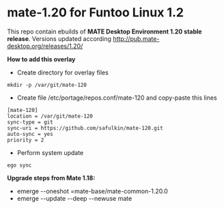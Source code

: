 # mate-1.20 for Funtoo Linux 1.2
This repo contain ebuilds of **MATE Desktop Environment 1.20 stable release**.
Versions updated according http://pub.mate-desktop.org/releases/1.20/

**How to add this overlay**
- Create directory for overlay files
```
mkdir -p /var/git/mate-120
```
- Create file /etc/portage/repos.conf/mate-120 and copy-paste this lines  
```
[mate-120]
location = /var/git/mate-120
sync-type = git
sync-uri = https://github.com/safulkin/mate-120.git
auto-sync = yes
priority = 2
```
- Perform system update
```
ego sync
```

**Upgrade steps from Mate 1.18:**
- emerge --oneshot =mate-base/mate-common-1.20.0
- emerge --update --deep --newuse mate
